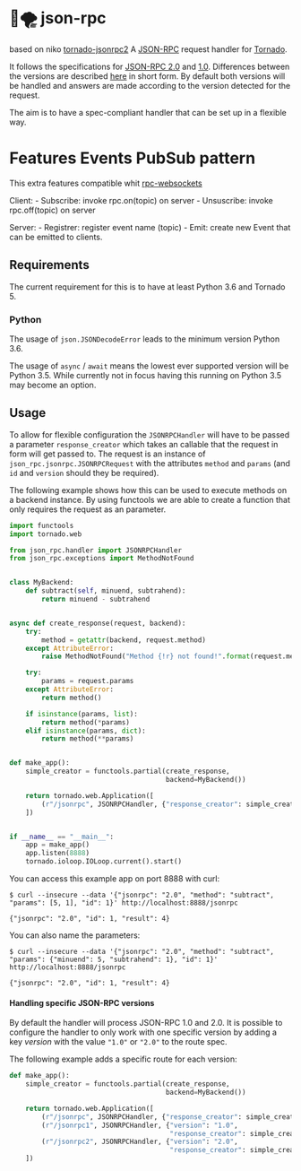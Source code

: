 # 🐍🌪️ json-rpc

based on niko [tornado-jsonrpc2](https://github.com/okin/tornado-jsonrpc2)
A [JSON-RPC](https://www.jsonrpc.org/) request handler for [Tornado](https://www.tornadoweb.org/).

It follows the specifications for [JSON-RPC 2.0](https://www.jsonrpc.org/specification) and [1.0](https://www.jsonrpc.org/specification_v1).
Differences between the versions are described [here](http://www.simple-is-better.org/rpc/#differences-between-1-0-and-2-0) in short form.
By default both versions will be handled and answers are made according to the version detected for the request.

The aim is to have a spec-compliant handler that can be set up in a flexible way.

# Features Events PubSub pattern

This extra features compatible whit [rpc-websockets](https://www.npmjs.com/package/rpc-websockets)

Client: - Subscribe: invoke rpc.on(topic) on server - Unsuscribe: invoke rpc.off(topic) on server

Server: - Registrer: register event name (topic) - Emit: create new Event that can be emitted to clients.

## Requirements

The current requirement for this is to have at least Python 3.6 and Tornado 5.

### Python

The usage of `json.JSONDecodeError` leads to the minimum version Python 3.6.

The usage of `async` / `await` means the lowest ever supported version will be Python 3.5.
While currently not in focus having this running on Python 3.5 may become an option.

## Usage

To allow for flexible configuration the `JSONRPCHandler` will have to be passed a parameter `response_creator` which takes an callable that the request in form will get passed to.
The request is an instance of `json_rpc.jsonrpc.JSONRPCRequest` with the attributes `method` and `params` (and `id` and `version` should they be required).

The following example shows how this can be used to execute methods on a backend instance.
By using functools we are able to create a function that only requires the request as an parameter.

```Python
import functools
import tornado.web

from json_rpc.handler import JSONRPCHandler
from json_rpc.exceptions import MethodNotFound


class MyBackend:
    def subtract(self, minuend, subtrahend):
        return minuend - subtrahend


async def create_response(request, backend):
    try:
        method = getattr(backend, request.method)
    except AttributeError:
        raise MethodNotFound("Method {!r} not found!".format(request.method))

    try:
        params = request.params
    except AttributeError:
        return method()

    if isinstance(params, list):
        return method(*params)
    elif isinstance(params, dict):
        return method(**params)


def make_app():
    simple_creator = functools.partial(create_response,
                                       backend=MyBackend())

    return tornado.web.Application([
        (r"/jsonrpc", JSONRPCHandler, {"response_creator": simple_creator}),
    ])


if __name__ == "__main__":
    app = make_app()
    app.listen(8888)
    tornado.ioloop.IOLoop.current().start()
```

You can access this example app on port 8888 with curl:

```
$ curl --insecure --data '{"jsonrpc": "2.0", "method": "subtract", "params": [5, 1], "id": 1}' http://localhost:8888/jsonrpc

{"jsonrpc": "2.0", "id": 1, "result": 4}
```

You can also name the parameters:

```
$ curl --insecure --data '{"jsonrpc": "2.0", "method": "subtract", "params": {"minuend": 5, "subtrahend": 1}, "id": 1}' http://localhost:8888/jsonrpc

{"jsonrpc": "2.0", "id": 1, "result": 4}
```

#### Handling specific JSON-RPC versions

By default the handler will process JSON-RPC 1.0 and 2.0.
It is possible to configure the handler to only work with one specific
version by adding a key _version_ with the value `"1.0"` or `"2.0"` to
the route spec.

The following example adds a specific route for each version:

```Python
def make_app():
    simple_creator = functools.partial(create_response,
                                       backend=MyBackend())

    return tornado.web.Application([
        (r"/jsonrpc", JSONRPCHandler, {"response_creator": simple_creator}),
        (r"/jsonrpc1", JSONRPCHandler, {"version": "1.0",
                                        "response_creator": simple_creator}),
        (r"/jsonrpc2", JSONRPCHandler, {"version": "2.0",
                                        "response_creator": simple_creator}),
    ])
```
